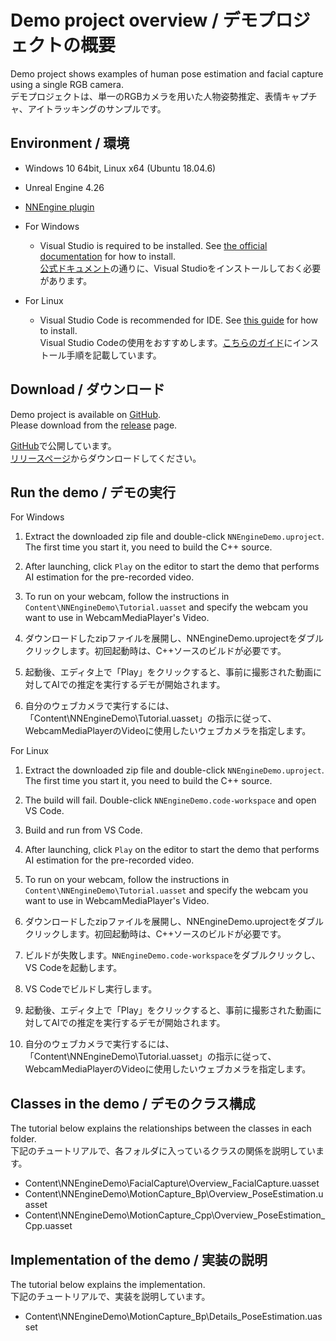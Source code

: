 # Demo project overview / デモプロジェクトの概要

Demo project shows examples of human pose estimation and facial capture using a single RGB camera.  
デモプロジェクトは、単一のRGBカメラを用いた人物姿勢推定、表情キャプチャ、アイトラッキングのサンプルです。

## Environment / 環境

- Windows 10 64bit, Linux x64 (Ubuntu 18.04.6)
- Unreal Engine 4.26
- [NNEngine plugin](https://www.unrealengine.com/marketplace/product/74892c770dc149b1b5c4e872804e6ade)

- For Windows
  - Visual Studio is required to be installed. See [the official documentation](https://docs.unrealengine.com/4.27/en-US/ProductionPipelines/DevelopmentSetup/VisualStudioSetup/) for how to install.  
    [公式ドキュメント](https://docs.unrealengine.com/4.27/en-US/ProductionPipelines/DevelopmentSetup/VisualStudioSetup/)の通りに、Visual Studioをインストールしておく必要があります。
- For Linux
  - Visual Studio Code is recommended for IDE. See [this guide](https://zenn.dev/akiya_souken/articles/use-ue4-on-linux-with-vscode_en) for how to install.  
    Visual Studio Codeの使用をおすすめします。[こちらのガイド](https://zenn.dev/akiya_souken/articles/use-ue4-on-linux-with-vscode)にインストール手順を記載しています。  

## Download / ダウンロード

Demo project is available on [GitHub](https://github.com/Akiya-Research-Institute/NNEngine-Demo).  
Please download from the [release](https://github.com/Akiya-Research-Institute/NNEngine-Demo/releases) page.

[GitHub](https://github.com/Akiya-Research-Institute/NNEngine-Demo)で公開しています。  
[リリースページ](https://github.com/Akiya-Research-Institute/NNEngine-Demo/releases)からダウンロードしてください。  

## Run the demo / デモの実行

For Windows
1. Extract the downloaded zip file and double-click `NNEngineDemo.uproject`. The first time you start it, you need to build the C++ source.
2. After launching, click `Play` on the editor to start the demo that performs AI estimation for the pre-recorded video.
3. To run on your webcam, follow the instructions in `Content\NNEngineDemo\Tutorial.uasset` and specify the webcam you want to use in WebcamMediaPlayer's Video.

1. ダウンロードしたzipファイルを展開し、NNEngineDemo.uprojectをダブルクリックします。初回起動時は、C++ソースのビルドが必要です。
2. 起動後、エディタ上で「Play」をクリックすると、事前に撮影された動画に対してAIでの推定を実行するデモが開始されます。  
3. 自分のウェブカメラで実行するには、「Content\NNEngineDemo\Tutorial.uasset」の指示に従って、WebcamMediaPlayerのVideoに使用したいウェブカメラを指定します。  

For Linux
1. Extract the downloaded zip file and double-click `NNEngineDemo.uproject`. The first time you start it, you need to build the C++ source.
2. The build will fail. Double-click `NNEngineDemo.code-workspace` and open VS Code.
3. Build and run from VS Code.
4. After launching, click `Play` on the editor to start the demo that performs AI estimation for the pre-recorded video.
5. To run on your webcam, follow the instructions in `Content\NNEngineDemo\Tutorial.uasset` and specify the webcam you want to use in WebcamMediaPlayer's Video.

1. ダウンロードしたzipファイルを展開し、NNEngineDemo.uprojectをダブルクリックします。初回起動時は、C++ソースのビルドが必要です。
2. ビルドが失敗します。`NNEngineDemo.code-workspace`をダブルクリックし、VS Codeを起動します。
3. VS Codeでビルドし実行します。
4. 起動後、エディタ上で「Play」をクリックすると、事前に撮影された動画に対してAIでの推定を実行するデモが開始されます。  
5. 自分のウェブカメラで実行するには、「Content\NNEngineDemo\Tutorial.uasset」の指示に従って、WebcamMediaPlayerのVideoに使用したいウェブカメラを指定します。  

## Classes in the demo / デモのクラス構成

The tutorial below explains the relationships between the classes in each folder.  
下記のチュートリアルで、各フォルダに入っているクラスの関係を説明しています。
- Content\NNEngineDemo\FacialCapture\Overview_FacialCapture.uasset
- Content\NNEngineDemo\MotionCapture_Bp\Overview_PoseEstimation.uasset
- Content\NNEngineDemo\MotionCapture_Cpp\Overview_PoseEstimation_Cpp.uasset

## Implementation of the demo / 実装の説明

The tutorial below explains the implementation.  
下記のチュートリアルで、実装を説明しています。
- Content\NNEngineDemo\MotionCapture_Bp\Details_PoseEstimation.uasset